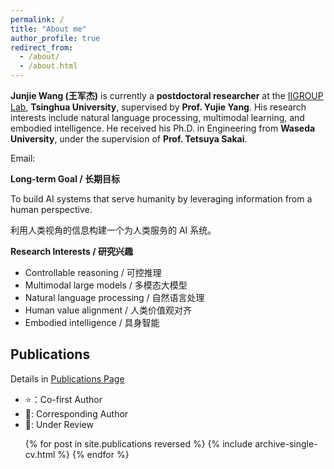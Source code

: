 ```yaml
---
permalink: /
title: "About me"
author_profile: true
redirect_from: 
  - /about/
  - /about.html
---
```


**Junjie Wang (王军杰)** is currently a **postdoctoral researcher** at the [IIGROUP Lab](https://sites.google.com/view/iigroup-thu), **Tsinghua University**, supervised by **Prof. Yujie Yang**. 
His research interests include natural language processing, multimodal learning, and embodied intelligence. He received his Ph.D. in Engineering from **Waseda University**, under the supervision of **Prof. Tetsuya Sakai**.

Email: 

**Long-term Goal / 长期目标**

To build AI systems that serve humanity by leveraging information from a human perspective.

利用人类视角的信息构建一个为人类服务的 AI 系统。

**Research Interests / 研究兴趣**

- Controllable reasoning / 可控推理
- Multimodal large models / 多模态大模型
- Natural language processing / 自然语言处理
- Human value alignment / 人类价值观对齐
- Embodied intelligence / 具身智能

## Publications

Details in [Publications Page](https://wangjunjie-ai.github.io/publications/)

- ⭐：Co-first Author
- 🚩: Corresponding Author
- 💭: Under Review

<ul>{% for post in site.publications reversed %}
  {% include archive-single-cv.html %}
{% endfor %}</ul>